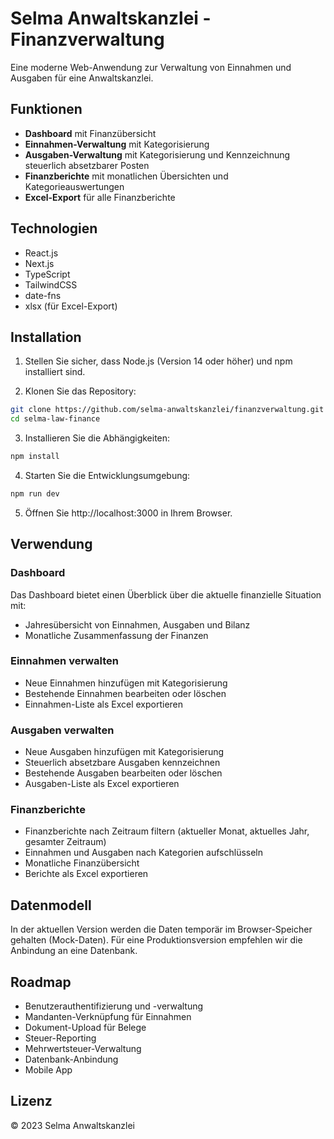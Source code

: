 # Selma Anwaltskanzlei - Finanzverwaltung

Eine moderne Web-Anwendung zur Verwaltung von Einnahmen und Ausgaben für eine Anwaltskanzlei.

## Funktionen

- **Dashboard** mit Finanzübersicht
- **Einnahmen-Verwaltung** mit Kategorisierung
- **Ausgaben-Verwaltung** mit Kategorisierung und Kennzeichnung steuerlich absetzbarer Posten
- **Finanzberichte** mit monatlichen Übersichten und Kategorieauswertungen
- **Excel-Export** für alle Finanzberichte

## Technologien

- React.js
- Next.js
- TypeScript
- TailwindCSS
- date-fns
- xlsx (für Excel-Export)

## Installation

1. Stellen Sie sicher, dass Node.js (Version 14 oder höher) und npm installiert sind.

2. Klonen Sie das Repository:

```bash
git clone https://github.com/selma-anwaltskanzlei/finanzverwaltung.git
cd selma-law-finance
```

3. Installieren Sie die Abhängigkeiten:

```bash
npm install
```

4. Starten Sie die Entwicklungsumgebung:

```bash
npm run dev
```

5. Öffnen Sie http://localhost:3000 in Ihrem Browser.

## Verwendung

### Dashboard

Das Dashboard bietet einen Überblick über die aktuelle finanzielle Situation mit:
- Jahresübersicht von Einnahmen, Ausgaben und Bilanz
- Monatliche Zusammenfassung der Finanzen

### Einnahmen verwalten

- Neue Einnahmen hinzufügen mit Kategorisierung
- Bestehende Einnahmen bearbeiten oder löschen
- Einnahmen-Liste als Excel exportieren

### Ausgaben verwalten

- Neue Ausgaben hinzufügen mit Kategorisierung
- Steuerlich absetzbare Ausgaben kennzeichnen
- Bestehende Ausgaben bearbeiten oder löschen
- Ausgaben-Liste als Excel exportieren

### Finanzberichte

- Finanzberichte nach Zeitraum filtern (aktueller Monat, aktuelles Jahr, gesamter Zeitraum)
- Einnahmen und Ausgaben nach Kategorien aufschlüsseln
- Monatliche Finanzübersicht
- Berichte als Excel exportieren

## Datenmodell

In der aktuellen Version werden die Daten temporär im Browser-Speicher gehalten (Mock-Daten). Für eine Produktionsversion empfehlen wir die Anbindung an eine Datenbank.

## Roadmap

- Benutzerauthentifizierung und -verwaltung
- Mandanten-Verknüpfung für Einnahmen
- Dokument-Upload für Belege
- Steuer-Reporting
- Mehrwertsteuer-Verwaltung
- Datenbank-Anbindung
- Mobile App

## Lizenz

© 2023 Selma Anwaltskanzlei 